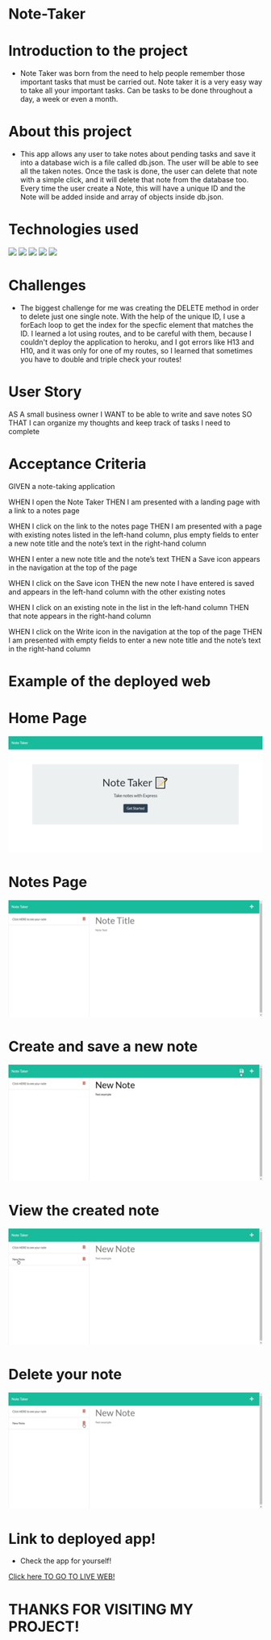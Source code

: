 # Note-Taker


# Introduction to the project
* Note Taker was born from the need to help people remember those important tasks that must be carried out. Note taker it is a very easy way to take all your important tasks. Can be tasks to be done throughout a day, a week or even a month.
# About this project 
* This app allows any user to take notes about pending tasks and save it into a database wich is a file called db.json. The user will be able to see all the taken notes. Once the task is done, the user can delete that note with a simple click, and it will delete that note from the database too.
Every time the user create a Note, this will have a unique ID and the Note will be added inside and array of objects inside db.json.


# Technologies used
<div style="display=flex flex-row flex-wrap">
<img src="https://img.shields.io/badge/-HTML-e34f26?logo=html5&logoColor=fff">
<img src="https://img.shields.io/badge/-JavaScript-F7DF1E?logo=javascript&logoColor=fff">
<img src="https://img.shields.io/badge/-CSS-1572B6?logo=css3&logoColor=fff">
<img src="https://img.shields.io/badge/-Node.js-339933?logo=node.js&logoColor=fff">
<img src="https://img.shields.io/badge/-GitHub-181717?logo=github&logoColor=fff">
</div>

# Challenges
* The biggest challenge for me was creating the DELETE method in order to delete just one single note. With the help of the unique ID, I use a forEach loop to get the index for the specfic element that matches the ID. 
I learned a lot using routes, and to be careful with them, because I couldn't deploy the application to heroku, and I got errors like H13 and H10, and it was only for one of my routes, so I learned that sometimes you have to double and triple check your routes!


# User Story 
AS A small business owner
I WANT to be able to write and save notes
SO THAT I can organize my thoughts and keep track of tasks I need to complete
# Acceptance Criteria

GIVEN a note-taking application

WHEN I open the Note Taker
THEN I am presented with a landing page with a link to a notes page

WHEN I click on the link to the notes page
THEN I am presented with a page with existing notes listed in the left-hand column, plus empty fields to enter a new note title and the note’s text in the right-hand column

WHEN I enter a new note title and the note’s text
THEN a Save icon appears in the navigation at the top of the page

WHEN I click on the Save icon
THEN the new note I have entered is saved and appears in the left-hand column with the other existing notes

WHEN I click on an existing note in the list in the left-hand column
THEN that note appears in the right-hand column

WHEN I click on the Write icon in the navigation at the top of the page
THEN I am presented with empty fields to enter a new note title and the note’s text in the right-hand column


# Example of the deployed web
# Home Page
!['Note taker home page'](./assets/screenshots/homePage.jpg)

# Notes Page
!['Note taker home page'](./assets/screenshots/noteTaker.jpg)

# Create and save a new note
!['Note taker home page'](./assets/screenshots/saveNote.jpg)

# View the created note
!['Note taker home page'](./assets/screenshots/viewNote.jpg)

# Delete your note
!['Note taker home page'](./assets/screenshots/deleteNote.jpg)

# Link to deployed app!
* Check the app for yourself! 
<div><a href="https://blooming-anchorage-79721.herokuapp.com/" target="_blank">Click here TO GO TO LIVE WEB!</a></div>

# THANKS FOR VISITING MY PROJECT!